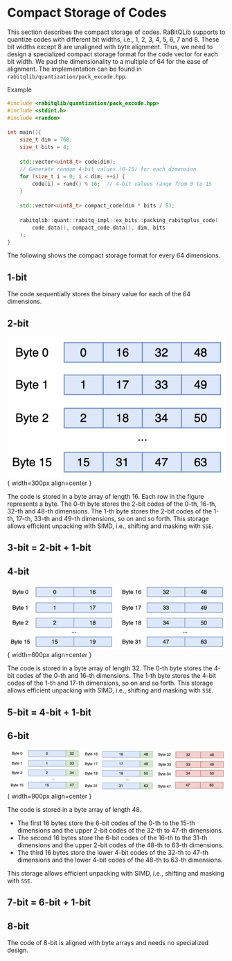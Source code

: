 # Compact Storage of Codes

This section describes the compact storage of codes. RaBitQLib supports to quantize codes with different bit widths, i.e., 1, 2, 3, 4, 5, 6, 7 and 8. These bit widths except 8 are unaligned with byte alignment. Thus, we need to design a specialized compact storage format for the code vector for each bit width. We pad the dimensionality to a multiple of 64 for the ease of alignment. The implementation can be found in `rabitqlib/quantization/pack_excode.hpp`.

Example 
```cpp
#include <rabitqlib/quantization/pack_excode.hpp>
#include <stdint.h>
#include <random>

int main(){
    size_t dim = 768;
    size_t bits = 4;

    std::vector<uint8_t> code(dim);
    // Generate random 4-bit values (0-15) for each dimension
    for (size_t i = 0; i < dim; ++i) {
        code[i] = rand() % 16;  // 4-bit values range from 0 to 15
    }

    std::vector<uint8_t> compact_code(dim * bits / 8);

    rabitqlib::quant::rabitq_impl::ex_bits::packing_rabitqplus_code(
        code.data(), compact_code.data(), dim, bits
    );
}

```

The following shows the compact storage format for every 64 dimensions.



## 1-bit

The code sequentially stores the binary value for each of the 64 dimensions. 

## 2-bit

![2-bit Storage](assets/img/compact/2bit.png){ width=300px align=center }

The code is stored in a byte array of length 16. Each row in the figure represents a byte. The 0-th byte stores the 2-bit codes of the 0-th, 16-th, 32-th and 48-th dimensions. The 1-th byte stores the 2-bit codes of the 1-th, 17-th, 33-th and 49-th dimensions, so on and so forth. This storage allows efficient unpacking with SIMD, i.e., shifting and masking with `SSE`. 

## 3-bit = 2-bit + 1-bit

## 4-bit

![4-bit Storage](assets/img/compact/4bit.png){ width=600px align=center }


The code is stored in a byte array of length 32. The 0-th byte stores the 4-bit codes of the 0-th and 16-th dimensions. The 1-th byte stores the 4-bit codes of the 1-th and 17-th dimensions, so on and so forth. This storage allows efficient unpacking with SIMD, i.e., shifting and masking with `SSE`. 

## 5-bit = 4-bit + 1-bit

## 6-bit

![6-bit Storage](assets/img/compact/6bit.png){ width=900px align=center }

The code is stored in a byte array of length 48. 

- The first 16 bytes store the 6-bit codes of the 0-th to the 15-th dimensions and the upper 2-bit codes of the 32-th to 47-th dimensions.
- The second 16 bytes store the 6-bit codes of the 16-th to the 31-th dimensions and the upper 2-bit codes of the 48-th to 63-th dimensions.
- The third 16 bytes store the lower 4-bit codes of the 32-th to 47-th dimensions and the lower 4-bit codes of the 48-th to 63-th dimensions.

This storage allows efficient unpacking with SIMD, i.e., shifting and masking with `SSE`. 

## 7-bit = 6-bit + 1-bit

## 8-bit

The code of 8-bit is aligned with byte arrays and needs no specialized design.






